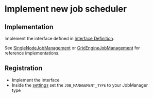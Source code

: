 # Implement new job scheduler

## Implementation
Implement the interface defined in [Interface Definition](../main/fitting_service/job_managers/i_job_management.py).

See [SingleNodeJobManagement](../main/fitting_service/job_managers/single_node_job_management.py) or [GridEngineJobManagement](../main/fitting_service/job_managers/grid_engine_job_management.py) for reference implementations.

## Registration
- Implement the interface 
- Inside the [settings](../main/fitting_service/settings.py) set the ```JOB_MANAGEMENT_TYPE``` to your JobManager type
